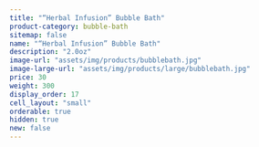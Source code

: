 ```yaml
---
title: "“Herbal Infusion” Bubble Bath"
product-category: bubble-bath
sitemap: false
name: "“Herbal Infusion” Bubble Bath"
description: "2.0oz"
image-url: "assets/img/products/bubblebath.jpg"
image-large-url: "assets/img/products/large/bubblebath.jpg"
price: 30
weight: 300
display_order: 17
cell_layout: "small"
orderable: true
hidden: true
new: false
---
```

